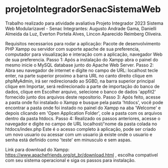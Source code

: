 # projetoIntegradorSenacSistemaWeb
Trabalho realizado para atividade avaliativa Projeto Integrador 2023 Sistema Web Modularizavel - Senac
Integrantes: Augusto Andrade Gama, Danielli Almeida da Luz, Everton Portela Alves, Lincon Aparecido Reimberg Oliveira.

Requisitos necessarios para rodar a aplicação: Pacote de desenvolvimento PHP Xampp ou servidor com suporte apache de sua preferencia,
computador para visualização e interação com a aplicação, navegador Web de sua preferencia.
Passo 1: Após a instalação do Xampp abra o painel do mesmo inicie o MySQL database junto do Apache Web Server.
Passo 2: Abra seu navegador de internet e digite no campo de URL: localhost tecle enter, na parte superior proximo a barra URL no canto direito clique em phpMyAdmin, irá ser redirecionado ao SGBD, na barra superior principal clique em Importar, será redirecionado a parte de importação do banco de dados, clique em Escolher arquivo, selecione o banco de dados 'appfit2' fornecido junto dos arquivos deste repositorio.
Passo 3: Após feito, acesse a pasta onde foi instalado o Xampp e busque pela pasta 'htdocs', você pode encontrar a pasta onde foi instado no painel do Xampp na aba 'Welcome' e depois clicando em 'Open Application Folder', cole a pasta com os arquivos dentro da pasta htdocs.
Passo 4: Realizado os passos anteriores, acesse o navegador e digite no campo de URL localhost/'nome da pasta colada no htdocs/index.php
Este é o acesso completo à aplicação, pode ser criado um novo usuario ou acessar com um usuario já existe onde o usuario e senha está definido como 'teste' em minusculo e sem aspas.


Link para download do Xampp: https://www.apachefriends.org/pt_br/download.html , escolha compativel com seu sistema operacional e siga os passos para instalação.
